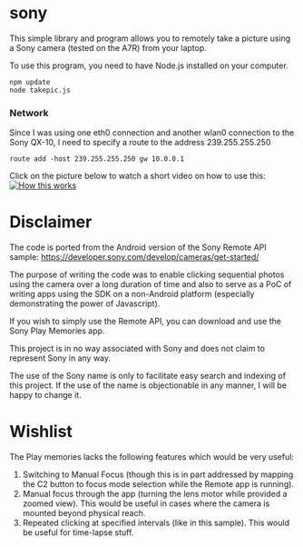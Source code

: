 sony
====

This simple library and program allows you to remotely take a picture using a Sony camera (tested on the A7R) from your laptop.

To use this program, you need to have Node.js installed on your computer.

```
npm update
node takepic.js
```

### Network

Since I was using one eth0 connection and another wlan0 connection to the Sony QX-10, I need to specify a route to the address 239.255.255.250

```
route add -host 239.255.255.250 gw 10.0.0.1
```

Click on the picture below to watch a short video on how to use this:
[![How this works](http://img.youtube.com/vi/HKjiKA-p6a0/0.jpg)](http://www.youtube.com/watch?v=HKjiKA-p6a0)

Disclaimer
==========

The code is ported from the Android version of the Sony Remote API sample:
https://developer.sony.com/develop/cameras/get-started/

The purpose of writing the code was to enable clicking sequential photos using the camera over a long duration of time and also to serve as a PoC of writing apps using the SDK on a non-Android platform (especially demonstrating the power of Javascript).

If you wish to simply use the Remote API, you can download and use the Sony Play Memories app.

This project is in no way associated with Sony and does not claim to represent Sony in any way.

The use of the Sony name is only to facilitate easy search and indexing of this project. If the use of the name is objectionable in any manner, I will be happy to change it.

Wishlist
========
The Play memories lacks the following features which would be very useful:

1. Switching to Manual Focus (though this is in part addressed by mapping the C2 button to focus mode selection while the Remote app is running).
2. Manual focus through the app (turning the lens motor while provided a zoomed view). This would be useful in cases where the camera is mounted beyond physical reach.
3. Repeated clicking at specified intervals (like in this sample). This would be useful for time-lapse stuff.